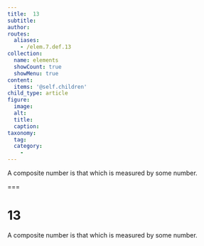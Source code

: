 ```yaml
---
title:  13
subtitle: 
author:
routes:
  aliases:
    - /elem.7.def.13
collection:
  name: elements
  showCount: true
  showMenu: true
content:
  items: '@self.children'
child_type: article
figure:
  image:
  alt:
  title:
  caption:
taxonomy:
  tag:
  category:
    - 
---
```


<p> A <hi rend="bold">composite number</hi> is that which is measured by some number.</p>

===

<h1>13</h1>
<p> A <span class="bold">composite number</span> is that which is measured by some number.</p>
